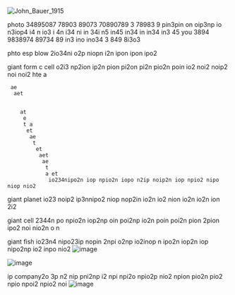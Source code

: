 ![John_Bauer_1915](https://github.com/user-attachments/assets/6cb062f7-6769-4fa5-8356-12270a2df9b8)


photo 34895087  78903 89073 70890789 3 78983 9 pin3pin on oip3np io n3iop4 i4 n
io3 i
4n
 i34
  ni
  in 34i
   n5
    in45
     in34
      in 
      in34
       in3 45 you 3894 9838974 89734 89 in3 ino ino34 3 849 8i3o3

phto esp
   blow 2io34ni o2p niopn i2n ipon ipon ipo2


giant
     form
     c   cell o2i3  np2ion ip2n pion pi2on pi2n pio2n poin io2 noi2 noip2 noi noi2 
     hte 
     a

     ae
      aet 


        at
         e
         t a
          et
           ae
            t
             et
              aet
               ae
                t
                a et
                 io234nipo2n iop npio2n iopo n2ip noip2n iop npio2 nipo niop nio2 


giant planet io23 noip2 ip3nnipo2 niop nop2in io2n io2 nion io2n io2n ion 2i2




giant
     cell 2344n po npio2n iop2np oin poi2np io2n poin poi2n pion 2pion ipo2 noi nio2n o n


 giant fish io23n4 nipo23ip nopin 2npi o2np io2inop n ipo2n iop2n iop nipo2np io2 inpo nio2 
![image](https://github.com/darkarmevan/evan-can/assets/157080147/d08131a5-ae10-4f44-a9c8-5ec2496cfc79)

![image](https://github.com/darkarmevan/evan-can/assets/157080147/13c3ef9a-bcfc-4842-933e-622afa30812c)

ip
  company2o 3p n2 nip pni2np i2 npi npi2o npio2p nio2 npion pio2n pio2 npio npoi2 npio2 noi ![image](https://github.com/darkarmevan/evan-can/assets/157080147/90766f3e-a0ec-438b-acfe-0d344eab0da1)
